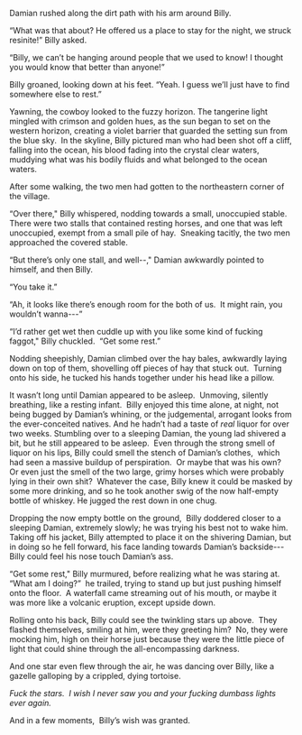 Damian rushed along the dirt path with his arm around Billy. 

“What was that about? He offered us a place to stay for the night, we struck resinite!” Billy asked.

“Billy, we can’t be hanging around people that we used to know! I thought you would know that better than anyone!”

Billy groaned, looking down at his feet. “Yeah. I guess we’ll just have to find somewhere else to rest.”

Yawning, the cowboy looked to the fuzzy horizon. The tangerine light mingled with crimson and golden hues, as the sun began to set on the western horizon, creating a violet barrier that guarded the setting sun from the blue sky.  In the skyline, Billy pictured man who had been shot off a cliff, falling into the ocean, his blood fading into the crystal clear waters, muddying what was his bodily fluids and what belonged to the ocean waters.  

After some walking, the two men had gotten to the northeastern corner of the village.

“Over there," Billy whispered, nodding towards a small, unoccupied stable.  There were two stalls that contained resting horses, and one that was left unoccupied, exempt from a small pile of hay.  Sneaking tacitly, the two men approached the covered stable.

“But there’s only one stall, and well--," Damian awkwardly pointed to himself, and then Billy. 

“You take it.”

“Ah, it looks like there’s enough room for the both of us.  It might rain, you wouldn’t wanna---”

“I’d rather get wet then cuddle up with you like some kind of fucking faggot," Billy chuckled.  “Get some rest.”

Nodding sheepishly, Damian climbed over the hay bales, awkwardly laying down on top of them, shovelling off pieces of hay that stuck out.  Turning onto his side, he tucked his hands together under his head like a pillow.

It wasn’t long until Damian appeared to be asleep.  Unmoving, silently breathing, like a resting infant.  Billy enjoyed this time alone, at night, not being bugged by Damian’s whining, or the judgemental, arrogant looks from the ever-conceited natives. And he hadn’t had a taste of *real* liquor for over two weeks. Stumbling over to a sleeping Damian, the young lad shivered a bit, but he still appeared to be asleep.  Even through the strong smell of liquor on his lips, Billy could smell the stench of Damian’s clothes,  which had seen a massive buildup of perspiration.  Or maybe that was his own?  Or even just the smell of the two large, grimy horses which were probably lying in their own shit?  Whatever the case, Billy knew it could be masked by some more drinking, and so he took another swig of the now half-empty bottle of whiskey.  He jugged the rest down in one chug.

Dropping the now empty bottle on the ground,  Billy doddered closer to a sleeping Damian, extremely slowly; he was trying his best not to wake him.  Taking off his jacket, Billy attempted to place it on the shivering Damian, but in doing so he fell forward, his face landing towards Damian’s backside--- Billy could feel his nose touch Damian’s ass.

“Get some rest," Billy murmured, before realizing what he was staring at.  “What am I doing?”  he trailed, trying to stand up but just pushing himself onto the floor.  A waterfall came streaming out of his mouth, or maybe it was more like a volcanic eruption, except upside down.  

Rolling onto his back, Billy could see the twinkling stars up above.  They flashed themselves, smiling at him, were they greeting him?  No, they were mocking him, high on their horse just because they were the little piece of light that could shine through the all-encompassing darkness.  

And one star even flew through the air, he was dancing over Billy, like a gazelle galloping by a crippled, dying tortoise.   

*Fuck the stars.  I wish I never saw you and your fucking dumbass lights ever again.*

And in a few moments,  Billy’s wish was granted.
